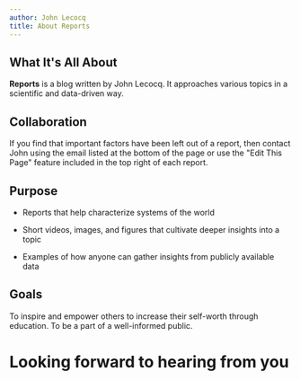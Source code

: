 ```yaml
---
author: John Lecocq
title: About Reports
---
```


## What It's All About

**Reports** is a blog written by John Lecocq. It approaches various topics in a scientific and data-driven way. 

## Collaboration

If you find that important factors have been left out of a report, then contact John using the email listed at the bottom of the page or use the "Edit This Page" feature included in the top right of each report.

## Purpose

- Reports that help characterize systems of the world

- Short videos, images, and figures that cultivate deeper insights into a topic

- Examples of how anyone can gather insights from publicly available data

## Goals

To inspire and empower others to increase their self-worth through education. To be a part of a well-informed public.

# Looking forward to hearing from you

